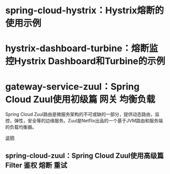 # spring-cloud-hystrix：Hystrix熔断的使用示例

# hystrix-dashboard-turbine：熔断监控Hystrix Dashboard和Turbine的示例


# gateway-service-zuul：Spring Cloud Zuul使用初级篇 网关 均衡负载

Spring Cloud Zuul路由是微服务架构的不可或缺的一部分，提供动态路由，监控，弹性，安全等的边缘服务。Zuul是Netflix出品的一个基于JVM路由和服务端的负载均衡器。

[说明](http://www.ityouknow.com/springcloud/2017/06/01/gateway-service-zuul.html)

## spring-cloud-zuul：Spring Cloud Zuul使用高级篇 Filter 鉴权 熔断 重试